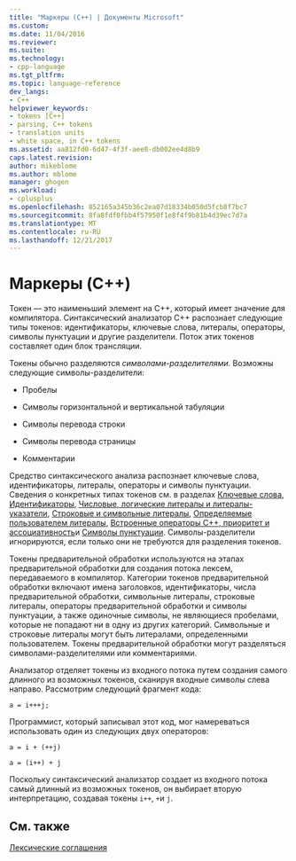 ```yaml
---
title: "Маркеры (C++) | Документы Microsoft"
ms.custom: 
ms.date: 11/04/2016
ms.reviewer: 
ms.suite: 
ms.technology:
- cpp-language
ms.tgt_pltfrm: 
ms.topic: language-reference
dev_langs:
- C++
helpviewer_keywords:
- tokens [C++]
- parsing, C++ tokens
- translation units
- white space, in C++ tokens
ms.assetid: aa812fd0-6d47-4f3f-aee0-db002ee4d8b9
caps.latest.revision: 
author: mikeblome
ms.author: mblome
manager: ghogen
ms.workload:
- cplusplus
ms.openlocfilehash: 852165a345b36c2ea07d18334b050d5fcb8f7bc7
ms.sourcegitcommit: 8fa8fdf0fbb4f57950f1e8f4f9b81b4d39ec7d7a
ms.translationtype: MT
ms.contentlocale: ru-RU
ms.lasthandoff: 12/21/2017
---
```

# <a name="tokens-c"></a>Маркеры (C++)
Токен — это наименьший элемент на C++, который имеет значение для компилятора. Синтаксический анализатор C++ распознает следующие типы токенов: идентификаторы, ключевые слова, литералы, операторы, символы пунктуации и другие разделители. Поток этих токенов составляет один блок трансляции.  
  
 Токены обычно разделяются *символами-разделителями*. Возможны следующие символы-разделители:  
  
-   Пробелы  
  
-   Символы горизонтальной и вертикальной табуляции  
  
-   Символы перевода строки  
  
-   Символы перевода страницы  
  
-   Комментарии  
  
 Средство синтаксического анализа распознает ключевые слова, идентификаторы, литералы, операторы и символы пунктуации. Сведения о конкретных типах токенов см. в разделах [Ключевые слова](../cpp/keywords-cpp.md), [Идентификаторы](../cpp/identifiers-cpp.md), [Числовые, логические литералы и литералы-указатели](../cpp/numeric-boolean-and-pointer-literals-cpp.md), [Строковые и символьные литералы](../cpp/string-and-character-literals-cpp.md), [Определяемые пользователем литералы](../cpp/user-defined-literals-cpp.md), [Встроенные операторы C++, приоритет и ассоциативность](../cpp/cpp-built-in-operators-precedence-and-associativity.md)и [Символы пунктуации](../cpp/punctuators-cpp.md). Символы-разделители игнорируются, если только они не требуются для разделения токенов.  
  
 Токены предварительной обработки используются на этапах предварительной обработки для создания потока лексем, передаваемого в компилятор. Категории токенов предварительной обработки включают имена заголовков, идентификаторы, числа предварительной обработки, символьные литералы, строковые литералы, операторы предварительной обработки и символы пунктуации, а также одиночные символы, не являющиеся пробелами, которые не попадают ни в одну из других категорий. Символьные и строковые литералы могут быть литералами, определенными пользователем. Токены предварительной обработки могут разделяться символами-разделителями или комментариями.  
  
 Анализатор отделяет токены из входного потока путем создания самого длинного из возможных токенов, сканируя входные символы слева направо. Рассмотрим следующий фрагмент кода:  
  
```  
a = i+++j;  
```  
  
 Программист, который записывал этот код, мог намереваться использовать один из следующих двух операторов:  
  
```  
a = i + (++j)  
  
a = (i++) + j  
```  
  
 Поскольку синтаксический анализатор создает из входного потока самый длинный из возможных токенов, он выбирает вторую интерпретацию, создавая токены `i++`, `+`и `j`.  
  
## <a name="see-also"></a>См. также  
 [Лексические соглашения](../cpp/lexical-conventions.md)